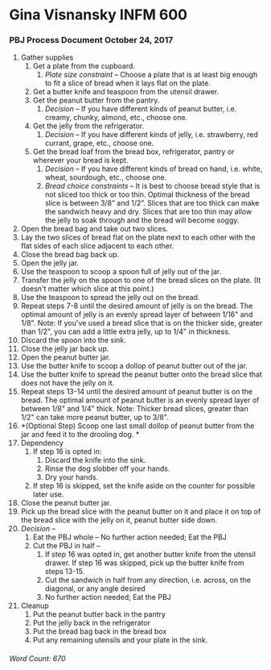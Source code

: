 # Gina Visnansky INFM 600 
### PBJ Process Document October 24, 2017

1. Gather supplies
   1. Get a plate from the cupboard. 
      1. *Plate size constraint* – Choose a plate that is at least big enough to fit a slice of bread when it lays flat on the plate. 
   2. Get a butter knife and teaspoon from the utensil drawer.
   3. Get the peanut butter from the pantry.
      1. *Decision* – If you have different kinds of peanut butter, i.e. creamy, chunky, almond, etc., choose one.
   4. Get the jelly from the refrigerator.
      1. *Decision* – If you have different kinds of jelly, i.e. strawberry, red currant, grape, etc., choose one.
   5. Get the bread loaf from the bread box, refrigerator, pantry or wherever your bread is kept.
      1. *Decision* – If you have different kinds of bread on hand, i.e. white, wheat, sourdough, etc., choose one.
      2. *Bread choice constraints* – It is best to choose bread style that is not sliced too thick or too thin. Optimal thickness of the bread slice is between 3/8” and 1/2”. Slices that are too thick can make the sandwich heavy and dry. Slices that are too thin may allow the jelly to soak through and the bread will become soggy.
2. Open the bread bag and take out two slices.
3. Lay the two slices of bread flat on the plate next to each other with the flat sides of each slice adjacent to each other. 
4. Close the bread bag back up.
5. Open the jelly jar.
6. Use the teaspoon to scoop a spoon full of jelly out of the jar.
7. Transfer the jelly on the spoon to one of the bread slices on the plate. (It doesn't matter which slice at this point.)
8. Use the teaspoon to spread the jelly out on the bread. 
9. Repeat steps 7-8 until the desired amount of jelly is on the bread. The optimal amount of jelly is an evenly spread layer of between 1/16" and 1/8". Note: If you've used a bread slice that is on the thicker side, greater than 1/2", you can add a little extra jelly, up to 1/4" in thickness.
10. Discard the spoon into the sink.
11. Close the jelly jar back up.
12. Open the peanut butter jar.
13. Use the butter knife to scoop a dollop of peanut butter out of the jar.
14. Use the butter knife to spread the peanut butter onto the bread slice that does not have the jelly on it.
15. Repeat steps 13-14 until the desired amount of peanut butter is on the bread. The optimal amount of peanut butter is an evenly spread layer of between 1/8" and 1/4" thick. Note: Thicker bread slices, greater than 1/2" can take more peanut butter, up to 3/8". 
16. *(Optional Step) Scoop one last small dollop of peanut butter from the jar and feed it to the drooling dog. *
17.  Dependency 
      1. If step 16 is opted in: 
         1. Discard the knife into the sink.
         2. Rinse the dog slobber off your hands.
         3. Dry your hands. 
      2. If step 16 is skipped, set the knife aside on the counter for possible later use.
18. Close the peanut butter jar.
19. Pick up the bread slice with the peanut butter on it and place it on top of the bread slice with the jelly on it, peanut butter side down. 
20. *Decision* – 
    1. Eat the PBJ whole – No further action needed; Eat the PBJ
    2. Cut the PBJ in half – 
       1. If step 16 was opted in, get another butter knife from the utensil drawer. If step 16 was skipped, pick up the butter knife from steps 13-15.
       2. Cut the sandwich in half from any direction, i.e. across, on the diagonal, or any angle desired
       3. No further action needed; Eat the PBJ
21. Cleanup
    1. Put the peanut butter back in the pantry
    2. Put the jelly back in the refrigerator
    3. Put the bread bag back in the bread box
    4. Put any remaining utensils and your plate in the sink.

###### Word Count: 670
